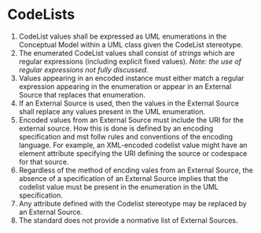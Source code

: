 # CodeLists

1. CodeList values shall be expressed as UML enumerations in the Conceptual Model within a UML class given the CodeList stereotype.
2. The enumerated CodeList values shall consist of *strings* which are regular expressions (including explicit fixed values). *Note: the use of regular expressions not fully discussed.*
3. Values appearing in an encoded instance must either match a regular expression appearing in the enumeration or appear in an External Source that replaces that enumeration.
4. If an External Source is used, then the values in the External Source shall replace any values present in the UML enumeration.
5. Encoded values from an External Source must include the URI for the external source. How this is done is defined by an encoding specification and mst follw rules and conventions of the encoding language. For example, an XML-encoded codelist value might have an element attribute specifying the URI defining the source or codespace for that source.
6. Regardless of the method of encding vales from an External Source, the absence of a specification of an External Source implies that the codelist value must be present in the enumeration in the UML specification.
7. Any attribute defined with the Codelist stereotype may be replaced by an External Source.
8. The standard does not provide a normative list of External Sources.
